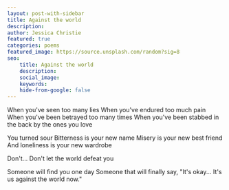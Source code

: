 ```yaml
---
layout: post-with-sidebar
title: Against the world
description:
author: Jessica Christie
featured: true
categories: poems
featured_image: https://source.unsplash.com/random?sig=8
seo: 
    title: Against the world
    description: 
    social_image: 
    keywords: 
    hide-from-google: false
---
```


When you've seen too many lies
When you've endured too much pain
When you've been betrayed too many times
When you've been stabbed in the back by the ones you love

You turned sour
Bitterness is your new name
Misery is your new best friend
And loneliness is your new wardrobe

Don't...
Don't let the world defeat you

Someone will find you one day
Someone that will finally say,
"It's okay...
It's us against the world now."